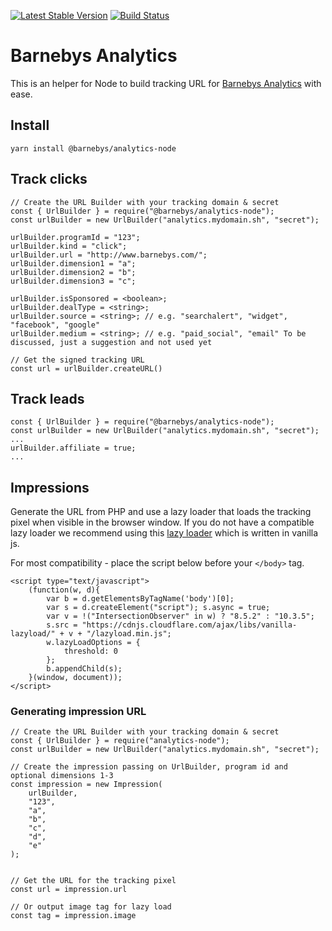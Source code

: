 [![Latest Stable Version](https://poser.pugx.org/barnebys/analytics-node/v/stable)](https://packagist.org/packages/barnebys/analytics-node)
[![Build Status](https://travis-ci.org/barnebys/analytics-node.svg?branch=master)](https://travis-ci.org/barnebys/analytics-node)

# Barnebys Analytics

This is an helper for Node to build tracking URL for [Barnebys Analytics](https://github.com/barnebys/analytics) with ease.

## Install

`yarn install @barnebys/analytics-node`

## Track clicks

```
// Create the URL Builder with your tracking domain & secret
const { UrlBuilder } = require("@barnebys/analytics-node");
const urlBuilder = new UrlBuilder("analytics.mydomain.sh", "secret");

urlBuilder.programId = "123";
urlBuilder.kind = "click";
urlBuilder.url = "http://www.barnebys.com/";
urlBuilder.dimension1 = "a";
urlBuilder.dimension2 = "b";
urlBuilder.dimension3 = "c";

urlBuilder.isSponsored = <boolean>;
urlBuilder.dealType = <string>;
urlBuilder.source = <string>; // e.g. "searchalert", "widget", "facebook", "google"
urlBuilder.medium = <string>; // e.g. "paid_social", "email" To be discussed, just a suggestion and not used yet

// Get the signed tracking URL
const url = urlBuilder.createURL()
```

## Track leads

```
const { UrlBuilder } = require("@barnebys/analytics-node");
const urlBuilder = new UrlBuilder("analytics.mydomain.sh", "secret");
...
urlBuilder.affiliate = true;
...
```

## Impressions

Generate the URL from PHP and use a lazy loader that loads the tracking pixel
when visible in the browser window. If you do not have a compatible lazy loader we
recommend using this [lazy loader](https://github.com/verlok/lazyload) which is written in vanilla js.

For most compatibility - place the script below before your `</body>` tag.

```
<script type="text/javascript">
    (function(w, d){
        var b = d.getElementsByTagName('body')[0];
        var s = d.createElement("script"); s.async = true;
        var v = !("IntersectionObserver" in w) ? "8.5.2" : "10.3.5";
        s.src = "https://cdnjs.cloudflare.com/ajax/libs/vanilla-lazyload/" + v + "/lazyload.min.js";
        w.lazyLoadOptions = {
            threshold: 0
        };
        b.appendChild(s);
    }(window, document));
</script>
```

### Generating impression URL

```
// Create the URL Builder with your tracking domain & secret
const { UrlBuilder } = require("analytics-node");
const urlBuilder = new UrlBuilder("analytics.mydomain.sh", "secret");

// Create the impression passing on UrlBuilder, program id and optional dimensions 1-3
const impression = new Impression(
    urlBuilder,
    "123",
    "a",
    "b",
    "c",
    "d",
    "e"
);


// Get the URL for the tracking pixel
const url = impression.url

// Or output image tag for lazy load
const tag = impression.image

```
